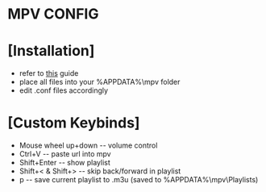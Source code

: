 # MPV CONFIG

<h1>[Installation]</h1>

* refer to [this](https://github.com/kpganon/Guides/blob/master/MPV%20Guide%20v1.0.txt) guide
* place all files into your %APPDATA%\mpv folder
* edit .conf files accordingly

<h1>[Custom Keybinds]</h1>

* <bold>Mouse wheel up+down</bold> -- volume control
* Ctrl+V -- paste url into mpv
* Shift+Enter -- show playlist
* Shift+< & Shift+> -- skip back/forward in playlist
* p -- save current playlist to .m3u (saved to %APPDATA%\mpv\Playlists)
